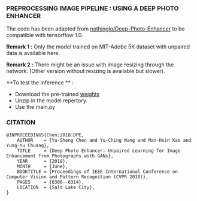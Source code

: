 ### PREPROCESSING IMAGE PIPELINE : USING A DEEP PHOTO ENHANCER

The code has been adapted from [nothinglo/Deep-Photo-Enhancer](https://github.com/nothinglo/Deep-Photo-Enhancer/blob/master/README.md) to be compatible with tensorflow 1.0. 

**Remark 1 :** Only the model trained on MIT-Adobe 5K dataset with unpaired data is available here.

**Remark 2 :** There might be an issue with image resizing through the network. (Other version without resizing is available but slower).


**To test the inference ** :

- Download the pre-trained [weights](https://drive.google.com/open?id=1-0g4qUsjz0E4MShy31OZzB7EKiCyUwXC)
- Unzip in the model repertory.
- Use the main.py


### CITATION

```
@INPROCEEDINGS{Chen:2018:DPE,
	AUTHOR    = {Yu-Sheng Chen and Yu-Ching Wang and Man-Hsin Kao and Yung-Yu Chuang},
	TITLE     = {Deep Photo Enhancer: Unpaired Learning for Image Enhancement from Photographs with GANs},
	YEAR      = {2018},
	MONTH     = {June},
	BOOKTITLE = {Proceedings of IEEE International Conference on Computer Vision and Pattern Recognition (CVPR 2018)},
	PAGES     = {6306--6314},
	LOCATION  = {Salt Lake City},
}
```

